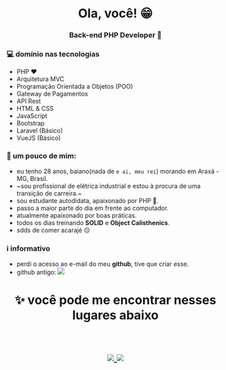 <h1 align="center">  Ola, você! 😁 </h1>
<h3 align="center"> Back-end PHP Developer 🐘</h3>

### 💻 domínio nas tecnologias
- PHP ❤
- Arquitetura MVC
- Programação Orientada a Objetos (POO)
- Gateway de Pagamentos
- API Rest 
- HTML & CSS
- JavaScript
- Bootstrap
- Laravel (Básico)
- VueJS (Básico)

### 🤔 um pouco de mim:
- eu tenho 28 anos, baiano(nada de `e ai, meu rei`) morando em Araxá - MG, Brasil.
- ~sou profissional de elétrica industrial e estou à procura de uma transição de carreira.~
- sou estudante autodidata, apaixonado por PHP 🐘.
- passo a maior parte do dia em frente ao computador.
- atualmente apaixonado por boas práticas.
- todos os dias treinando **SOLID** e **Object Calisthenics**.
- sdds de comer acarajé 😔

### ℹ️ informativo
- perdi o acesso ao e-mail do meu **github**, tive que criar esse.
- github antigo: <a href="https://github.com/lailson-dev/"><img src="https://img.shields.io/badge/github-lailson--dev-inactive"></a>



<h1 align="center">
✨ você pode me encontrar nesses lugares abaixo   
  <p align="center"><br/>
   <a href="https://www.linkedin.com/in/lailson-dev/">
    <img src="https://img.shields.io/badge/linkedin-lailson-blue">
  </a>
  
  <a href="https://www.instagram.com/lailsondev/">
    <img src="https://img.shields.io/badge/instagram-lailson-orange">
  </a>
</p>
</h1>
